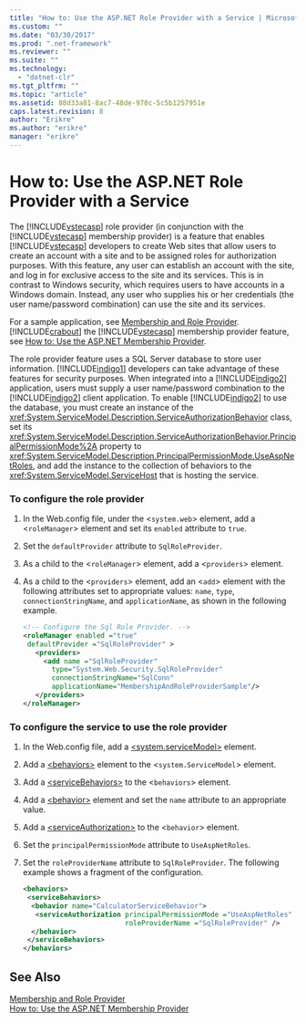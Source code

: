 ```yaml
---
title: "How to: Use the ASP.NET Role Provider with a Service | Microsoft Docs"
ms.custom: ""
ms.date: "03/30/2017"
ms.prod: ".net-framework"
ms.reviewer: ""
ms.suite: ""
ms.technology: 
  - "dotnet-clr"
ms.tgt_pltfrm: ""
ms.topic: "article"
ms.assetid: 88d33a81-8ac7-48de-978c-5c5b1257951e
caps.latest.revision: 8
author: "Erikre"
ms.author: "erikre"
manager: "erikre"
---
```

# How to: Use the ASP.NET Role Provider with a Service
The [!INCLUDE[vstecasp](../../../../includes/vstecasp-md.md)] role provider (in conjunction with the [!INCLUDE[vstecasp](../../../../includes/vstecasp-md.md)] membership provider) is a feature that enables [!INCLUDE[vstecasp](../../../../includes/vstecasp-md.md)] developers to create Web sites that allow users to create an account with a site and to be assigned roles for authorization purposes. With this feature, any user can establish an account with the site, and log in for exclusive access to the site and its services. This is in contrast to Windows security, which requires users to have accounts in a Windows domain. Instead, any user who supplies his or her credentials (the user name/password combination) can use the site and its services.  
  
 For a sample application, see [Membership and Role Provider](../../../../docs/framework/wcf/samples/membership-and-role-provider.md). [!INCLUDE[crabout](../../../../includes/crabout-md.md)] the [!INCLUDE[vstecasp](../../../../includes/vstecasp-md.md)] membership provider feature, see [How to: Use the ASP.NET Membership Provider](../../../../docs/framework/wcf/feature-details/how-to-use-the-aspnet-membership-provider.md).  
  
 The role provider feature uses a SQL Server database to store user information. [!INCLUDE[indigo1](../../../../includes/indigo1-md.md)] developers can take advantage of these features for security purposes. When integrated into a [!INCLUDE[indigo2](../../../../includes/indigo2-md.md)] application, users must supply a user name/password combination to the [!INCLUDE[indigo2](../../../../includes/indigo2-md.md)] client application. To enable [!INCLUDE[indigo2](../../../../includes/indigo2-md.md)] to use the database, you must create an instance of the <xref:System.ServiceModel.Description.ServiceAuthorizationBehavior> class, set its <xref:System.ServiceModel.Description.ServiceAuthorizationBehavior.PrincipalPermissionMode%2A> property to <xref:System.ServiceModel.Description.PrincipalPermissionMode.UseAspNetRoles>, and add the instance to the collection of behaviors to the <xref:System.ServiceModel.ServiceHost> that is hosting the service.  
  
### To configure the role provider  
  
1.  In the Web.config file, under the <`system.web`> element, add a <`roleManager`> element and set its `enabled` attribute to `true`.  
  
2.  Set the `defaultProvider` attribute to `SqlRoleProvider`.  
  
3.  As a child to the <`roleManager`> element, add a <`providers`> element.  
  
4.  As a child to the <`providers`> element, add an <`add`> element with the following attributes set to appropriate values: `name`, `type`, `connectionStringName`, and `applicationName`, as shown in the following example.  
  
    ```xml  
    <!-- Configure the Sql Role Provider. -->  
    <roleManager enabled ="true"   
     defaultProvider ="SqlRoleProvider" >  
       <providers>  
         <add name ="SqlRoleProvider"   
           type="System.Web.Security.SqlRoleProvider"   
           connectionStringName="SqlConn"   
           applicationName="MembershipAndRoleProviderSample"/>  
       </providers>  
    </roleManager>  
    ```  
  
### To configure the service to use the role provider  
  
1.  In the Web.config file, add a [\<system.serviceModel>](../../../../docs/framework/configure-apps/file-schema/wcf/system-servicemodel.md) element.  
  
2.  Add a [\<behaviors>](../../../../docs/framework/configure-apps/file-schema/wcf/behaviors.md) element to the <`system.ServiceModel`> element.  
  
3.  Add a [\<serviceBehaviors>](../../../../docs/framework/configure-apps/file-schema/wcf/servicebehaviors.md) to the <`behaviors`> element.  
  
4.  Add a [\<behavior>](../../../../docs/framework/configure-apps/file-schema/wcf/behavior-of-endpointbehaviors.md) element and set the `name` attribute to an appropriate value.  
  
5.  Add a [\<serviceAuthorization>](../../../../docs/framework/configure-apps/file-schema/wcf/serviceauthorization-element.md) to the <`behavior`> element.  
  
6.  Set the `principalPermissionMode` attribute to `UseAspNetRoles`.  
  
7.  Set the `roleProviderName` attribute to `SqlRoleProvider`. The following example shows a fragment of the configuration.  
  
    ```xml  
    <behaviors>  
     <serviceBehaviors>  
      <behavior name="CalculatorServiceBehavior">  
       <serviceAuthorization principalPermissionMode ="UseAspNetRoles"  
                             roleProviderName ="SqlRoleProvider" />  
      </behavior>  
     </serviceBehaviors>  
    </behaviors>  
    ```  
  
## See Also  
 [Membership and Role Provider](../../../../docs/framework/wcf/samples/membership-and-role-provider.md)   
 [How to: Use the ASP.NET Membership Provider](../../../../docs/framework/wcf/feature-details/how-to-use-the-aspnet-membership-provider.md)